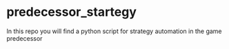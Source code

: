# predecessor_startegy
In this repo you will find a python script for strategy automation in the game predecessor
